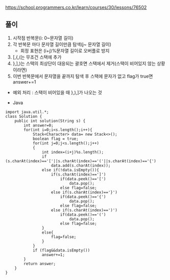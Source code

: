 https://school.programmers.co.kr/learn/courses/30/lessons/76502

## 풀이
1. 시작점 반복문(i: 0~문자열 길이)
2. 각 반복문 마다 문자열 길이만큼 탐색(j~ 문자열 길이)
   - 회정 표현은 (i+j)%문자열 길이로 오버플로 방지
3. [,{,(는 무조건 스택에 추가
4. },],)는 스택의 최상단이 대응되는 괄호면 스택에서 제거(스택이 비어있지 않는 상황이라면)
5. 이번 반복문에서 문자열을 끝까지 탐색 후 스택에 문자가 없고 flag가 true면 answer+=1
+ 예외 처리 : 스택이 비어있을 때  },),]가 나오는 것

- Java
```
import java.util.*;
class Solution {
    public int solution(String s) {
        int answer=0;
        for(int i=0;i<s.length();i++){
            Stack<Character> data= new Stack<>();
            boolean flag = true;
            for(int j=0;j<s.length();j++)
            {
                int index=(i+j)%s.length();
                if (s.charAt(index)=='['||s.charAt(index)=='('||s.charAt(index)=='{')
                    data.add(s.charAt(index));
                else if(!data.isEmpty()){
                    if(s.charAt(index)==']')
                        if(data.peek()=='[')
                            data.pop();
                        else flag=false;
                    else if(s.charAt(index)=='}')
                        if(data.peek()=='{')
                            data.pop();
                        else flag=false;
                    else if(s.charAt(index)==')')
                        if(data.peek()=='(')
                            data.pop();
                        else flag=false;
                }
                else{
                    flag=false;
                }
            }
            if (flag&&data.isEmpty())
                answer+=1;
        }
        return answer;
    }
}
```
